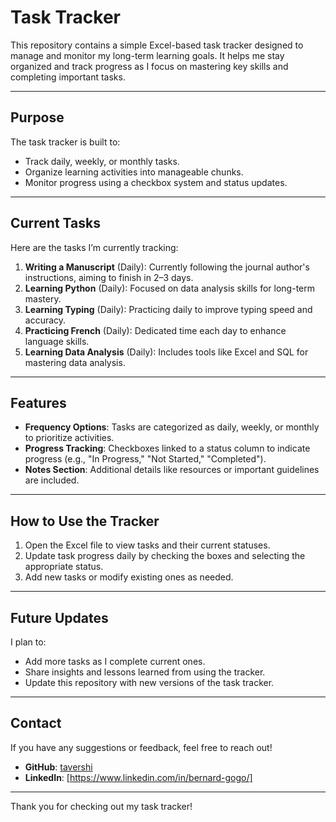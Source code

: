 # Task Tracker

This repository contains a simple Excel-based task tracker designed to manage and monitor my long-term learning goals. It helps me stay organized and track progress as I focus on mastering key skills and completing important tasks.

---

## Purpose
The task tracker is built to:
- Track daily, weekly, or monthly tasks.
- Organize learning activities into manageable chunks.
- Monitor progress using a checkbox system and status updates.

---

## Current Tasks
Here are the tasks I’m currently tracking:
1. **Writing a Manuscript** (Daily): Currently following the journal author's instructions, aiming to finish in 2–3 days.
2. **Learning Python** (Daily): Focused on data analysis skills for long-term mastery.
3. **Learning Typing** (Daily): Practicing daily to improve typing speed and accuracy.
4. **Practicing French** (Daily): Dedicated time each day to enhance language skills.
5. **Learning Data Analysis** (Daily): Includes tools like Excel and SQL for mastering data analysis.

---

## Features
- **Frequency Options**: Tasks are categorized as daily, weekly, or monthly to prioritize activities.
- **Progress Tracking**: Checkboxes linked to a status column to indicate progress (e.g., "In Progress," "Not Started," "Completed").
- **Notes Section**: Additional details like resources or important guidelines are included.

---

## How to Use the Tracker
1. Open the Excel file to view tasks and their current statuses.
2. Update task progress daily by checking the boxes and selecting the appropriate status.
3. Add new tasks or modify existing ones as needed.

---

## Future Updates
I plan to:
- Add more tasks as I complete current ones.
- Share insights and lessons learned from using the tracker.
- Update this repository with new versions of the task tracker.

---

## Contact
If you have any suggestions or feedback, feel free to reach out!

- **GitHub**: [tavershi](https://github.com/tavershi)
- **LinkedIn**: [https://www.linkedin.com/in/bernard-gogo/]

---

Thank you for checking out my task tracker!
